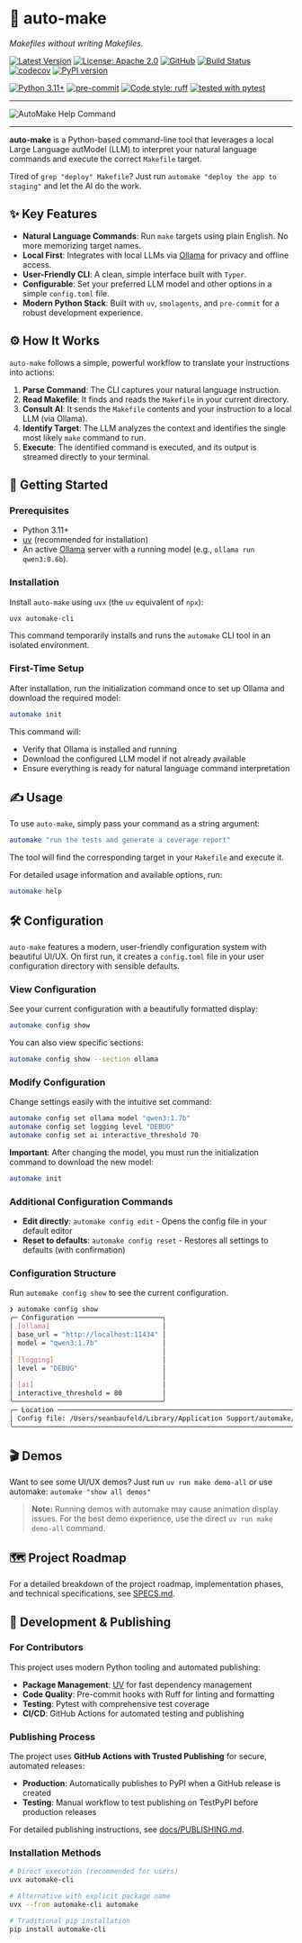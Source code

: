 # 🤖 auto-make
*Makefiles without writing Makefiles.*

[![Latest Version](https://img.shields.io/pypi/v/automake-cli?label=latest&logo=pypi&logoColor=white)](https://pypi.org/project/automake-cli/)
[![License: Apache 2.0](https://img.shields.io/badge/License-Apache%202.0-blue.svg)](https://www.apache.org/licenses/LICENSE-2.0)
[![GitHub](https://img.shields.io/badge/GitHub-181717?logo=github&logoColor=white)](https://github.com/seanbaufeld/auto-make)
[![Build Status](https://github.com/seanbaufeld/auto-make/actions/workflows/ci.yml/badge.svg)](https://github.com/seanbaufeld/auto-make/actions/workflows/ci.yml)
[![codecov](https://img.shields.io/badge/coverage->85%-brightgreen?logo=codecov)](https://codecov.io/gh/seanbaufeld/auto-make)
[![PyPI version](https://badge.fury.io/py/automake-cli.svg)](https://badge.fury.io/py/automake-cli)


[![Python 3.11+](https://img.shields.io/badge/Python-3.11+-3776AB.svg?logo=python&logoColor=white)](https://www.python.org/downloads/)
[![pre-commit](https://img.shields.io/badge/pre--commit-enabled-brightgreen?logo=pre-commit&logoColor=white)](https://github.com/pre-commit/pre-commit)
[![Code style: ruff](https://img.shields.io/badge/code%20style-ruff-black.svg)](https://github.com/astral-sh/ruff)
[![tested with pytest](https://img.shields.io/badge/tested%20with-pytest-0A9B7B.svg?logo=pytest)](https://pytest.org)

---

![AutoMake Help Command](./docs/help_cmd.png)

---

**auto-make** is a Python-based command-line tool that leverages a local Large Language autModel (LLM) to interpret your natural language commands and execute the correct `Makefile` target.

Tired of `grep "deploy" Makefile`? Just run `automake "deploy the app to staging"` and let the AI do the work.

## ✨ Key Features
- **Natural Language Commands**: Run `make` targets using plain English. No more memorizing target names.
- **Local First**: Integrates with local LLMs via [Ollama](https://ollama.ai/) for privacy and offline access.
- **User-Friendly CLI**: A clean, simple interface built with `Typer`.
- **Configurable**: Set your preferred LLM model and other options in a simple `config.toml` file.
- **Modern Python Stack**: Built with `uv`, `smolagents`, and `pre-commit` for a robust development experience.

## ⚙️ How It Works
`auto-make` follows a simple, powerful workflow to translate your instructions into actions:

1.  **Parse Command**: The CLI captures your natural language instruction.
2.  **Read Makefile**: It finds and reads the `Makefile` in your current directory.
3.  **Consult AI**: It sends the `Makefile` contents and your instruction to a local LLM (via Ollama).
4.  **Identify Target**: The LLM analyzes the context and identifies the single most likely `make` command to run.
5.  **Execute**: The identified command is executed, and its output is streamed directly to your terminal.

## 🚀 Getting Started

### Prerequisites
- Python 3.11+
- [uv](https://github.com/astral-sh/uv) (recommended for installation)
- An active [Ollama](https://ollama.ai/) server with a running model (e.g., `ollama run qwen3:0.6b`).

### Installation
Install `auto-make` using `uvx` (the `uv` equivalent of `npx`):
```bash
uvx automake-cli
```
This command temporarily installs and runs the `automake` CLI tool in an isolated environment.

### First-Time Setup
After installation, run the initialization command once to set up Ollama and download the required model:
```bash
automake init
```
This command will:
- Verify that Ollama is installed and running
- Download the configured LLM model if not already available
- Ensure everything is ready for natural language command interpretation

## ✍️ Usage
To use `auto-make`, simply pass your command as a string argument:

```bash
automake "run the tests and generate a coverage report"
```

The tool will find the corresponding target in your `Makefile` and execute it.

For detailed usage information and available options, run:
```bash
automake help
```

## 🛠️ Configuration
`auto-make` features a modern, user-friendly configuration system with beautiful UI/UX. On first run, it creates a `config.toml` file in your user configuration directory with sensible defaults.

### View Configuration
See your current configuration with a beautifully formatted display:
```bash
automake config show
```

You can also view specific sections:
```bash
automake config show --section ollama
```

### Modify Configuration
Change settings easily with the intuitive set command:
```bash
automake config set ollama model "qwen3:1.7b"
automake config set logging level "DEBUG"
automake config set ai interactive_threshold 70
```

**Important**: After changing the model, you must run the initialization command to download the new model:
```bash
automake init
```

### Additional Configuration Commands
- **Edit directly**: `automake config edit` - Opens the config file in your default editor
- **Reset to defaults**: `automake config reset` - Restores all settings to defaults (with confirmation)

### Configuration Structure

Run `automake config show` to see the current configuration.
```bash
❯ automake config show
╭─ Configuration ─────────────────────╮
│ [ollama]                            │
│ base_url = "http://localhost:11434" │
│ model = "qwen3:1.7b"                │
│                                     │
│ [logging]                           │
│ level = "DEBUG"                     │
│                                     │
│ [ai]                                │
│ interactive_threshold = 80          │
╰─────────────────────────────────────╯
╭─ Location ───────────────────────────────────────────────────────────────────────╮
│ Config file: /Users/seanbaufeld/Library/Application Support/automake/config.toml │
╰──────────────────────────────────────────────────────────────────────────────────╯
```

## 🎬 Demos
Want to see some UI/UX demos?
Just run `uv run make demo-all`
or use automake: `automake "show all demos"`

> **Note:** Running demos with automake may cause animation display issues. For the best demo experience, use the direct `uv run make demo-all` command.

## 🗺️ Project Roadmap
For a detailed breakdown of the project roadmap, implementation phases, and technical specifications, see [SPECS.md](SPECS.md).

## 🚀 Development & Publishing

### For Contributors
This project uses modern Python tooling and automated publishing:

- **Package Management**: [UV](https://github.com/astral-sh/uv) for fast dependency management
- **Code Quality**: Pre-commit hooks with Ruff for linting and formatting
- **Testing**: Pytest with comprehensive test coverage
- **CI/CD**: GitHub Actions for automated testing and publishing

### Publishing Process
The project uses **GitHub Actions with Trusted Publishing** for secure, automated releases:

- **Production**: Automatically publishes to PyPI when a GitHub release is created
- **Testing**: Manual workflow to test publishing on TestPyPI before production releases

For detailed publishing instructions, see [docs/PUBLISHING.md](docs/PUBLISHING.md).

### Installation Methods
```bash
# Direct execution (recommended for users)
uvx automake-cli

# Alternative with explicit package name
uvx --from automake-cli automake

# Traditional pip installation
pip install automake-cli
```
